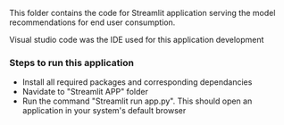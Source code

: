 This folder contains the code for Streamlit application serving the model recommendations for end user consumption.

Visual studio code was the IDE used for this application development

### Steps to run this application

- Install all required packages and corresponding dependancies
- Navidate to "Streamlit APP" folder
- Run the command "Streamlit run app.py". This should open an application in your system's default browser

